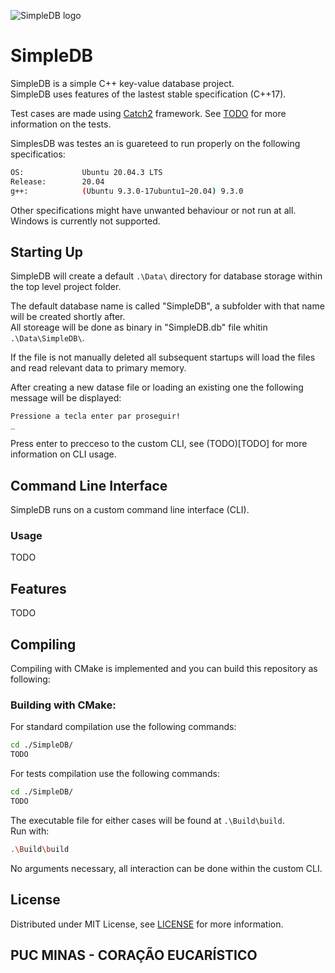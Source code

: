 <a id="top"></a>
![SimpleDB logo](https://i.imgur.com/UoeOadZ.png)

# SimpleDB

SimpleDB is a simple C++ key-value database project.  
SimpleDB uses features of the lastest stable specification (C++17).  
  
Test cases are made using [Catch2](https://github.com/catchorg/Catch2) framework. See [TODO](TODO) for
more information on the tests.  
  
SimplesDB was testes an is guareteed to run properly on the following specificatios:
```bash
OS:             Ubuntu 20.04.3 LTS
Release:        20.04
g++:            (Ubuntu 9.3.0-17ubuntu1~20.04) 9.3.0
```
Other specifications might have unwanted behaviour or not run at all.  
Windows is currently not supported.

## Starting Up

SimpleDB will create a default ```.\Data\``` directory for database storage within the top level project folder.  
  
The default database name is called "SimpleDB", a subfolder with that name will be created shortly after.  
All storeage will be done as binary in "SimpleDB.db" file whitin ```.\Data\SimpleDB\```.  
  
If the file is not manually deleted all subsequent startups will load the files and read relevant data to primary memory.  
  
After creating a new datase file or loading an existing one the following message will be displayed:
```
Pressione a tecla enter par proseguir!
_
```
Press enter to precceso to the custom CLI, see (TODO)[TODO] for more information on CLI usage.

## Command Line Interface
SimpleDB runs on a custom command line interface (CLI).

### Usage

TODO

## Features

TODO

## Compiling

Compiling with CMake is implemented and you can build this repository as following:

### Building with CMake:

For standard compilation use the following commands:
```bash
cd ./SimpleDB/
TODO
```

For tests compilation use the following commands:
```bash
cd ./SimpleDB/
TODO
```

The executable file for either cases will be found at `.\Build\build`.  
Run with:
```bash
.\Build\build
```
No arguments necessary, all interaction can be done within the custom CLI.

## License

Distributed under MIT License, see [LICENSE](LICENSE) for more information.

## PUC MINAS - CORAÇÃO EUCARÍSTICO
